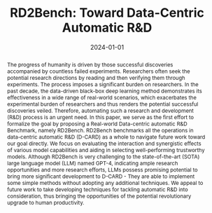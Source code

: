 ---
title: 'RD2Bench: Toward Data-Centric Automatic R&D'
authors:
- admin
- Xinjie Shen
- Zeqi Ye
- Xiao Yang
- Xu Yang
- Weiqing Liu
- Jiang Bian

# Author notes (optional)
author_notes:
  - 'Equal contribution'
  - 'Equal contribution'

date: '2024-01-01' # 2024-02-10T00:00:00Z
publishDate: '2024-11-27T12:52:59.468343Z' # 2024-02-10T00:00:00Z
publication_types:
- paper-conference
publication: 'ICLR 2024 Workshop: How Far Are We From AGI'


abstract: The progress of humanity is driven by those successful discoveries accompanied by countless failed experiments. Researchers often seek the potential research directions by reading and then verifying them through experiments. The process imposes a significant burden on researchers. In the past decade, the data-driven black-box deep learning method demonstrates its effectiveness in a wide range of real-world scenarios, which exacerbates the experimental burden of researchers and thus renders the potential successful discoveries veiled. Therefore, automating such a research and development (R\&D) process is an urgent need. In this paper, we serve as the first effort to formalize the goal by proposing a Real-world Data-centric automatic R\&D Benchmark, namely RD2Bench. RD2Bench benchmarks all the operations in data-centric automatic R\&D (D-CARD) as a whole to navigate future work toward our goal directly. We focus on evaluating the interaction and synergistic effects of various model capabilities and aiding in selecting well-performing trustworthy models. Although RD2Bench is very challenging to the state-of-the-art (SOTA) large language model (LLM) named GPT-4, indicating ample research opportunities and more research efforts, LLMs possess promising potential to bring more significant development to D-CARD - They are able to implement some simple methods without adopting any additional techniques. We appeal to future work to take developing techniques for tackling automatic R\&D into consideration, thus bringing the opportunities of the potential revolutionary upgrade to human productivity.

# Summary. An optional shortened abstract.
# summary: Lorem ipsum dolor sit amet, consectetur adipiscing elit. Duis posuere tellus ac convallis placerat. Proin tincidunt magna sed ex sollicitudin condimentum.

tags:
- Source Themes
featured: false

# links:
# - name: Custom Link
#   url: http://example.org
url_pdf: pubs/RD2Bench.pdf
# url_code: 'https://github.com/HugoBlox/hugo-blox-builder'
# url_dataset: '#'
# url_poster: '#'
# url_project: ''
# url_slides: ''
# url_source: '#'
# url_video: '#'

# Featured image
# To use, add an image named `featured.jpg/png` to your page's folder. 
# image:
#   caption: 'Image credit: [**Unsplash**](https://unsplash.com/photos/s9CC2SKySJM)'
#   focal_point: ""
#   preview_only: false

# Associated Projects (optional).
#   Associate this publication with one or more of your projects.
#   Simply enter your project's folder or file name without extension.
#   E.g. `internal-project` references `content/project/internal-project/index.md`.
#   Otherwise, set `projects: []`.
projects: []
# - internal-project

# Slides (optional).
#   Associate this publication with Markdown slides.
#   Simply enter your slide deck's filename without extension.
#   E.g. `slides: "example"` references `content/slides/example/index.md`.
#   Otherwise, set `slides: ""`.
slides: ""
# slides: example
---